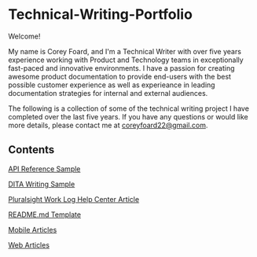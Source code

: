 # Technical-Writing-Portfolio

Welcome! 

My name is Corey Foard, and I'm a Technical Writer with over five years experience working with Product and Technology teams in exceptionally fast-paced and innovative environments. I have a passion for creating awesome product documentation to provide end-users with the best possible customer experience as well as experieance in leading documentation strategies for internal and external audiences. 

The following is a collection of some of the technical writing project I have completed over the last five years. If you have any questions or would like more details, please contact me at coreyfoard22@gmail.com.
## Contents

[API Reference Sample](https://github.com/coreyfoard/Technical-Writing-Portfolio/blob/main/API_Reference_Sample.md)

[DITA Writing Sample](https://github.com/coreyfoard/Technical-Writing-Portfolio/blob/main/DITA%20Writing%20Sample.pdf)

[Pluralsight Work Log Help Center Article](https://github.com/coreyfoard/Technical-Writing-Portfolio/blob/main/Work-log.pdf)

[README.md Template](https://github.com/coreyfoard/Technical-Writing-Portfolio/blob/main/README_TEMPLATE.md)

[Mobile Articles](https://github.com/coreyfoard/Technical-Writing-Portfolio/tree/main/Mobile%20Articles)

[Web Articles](https://github.com/coreyfoard/Technical-Writing-Portfolio/tree/main/Web%20Articles)

